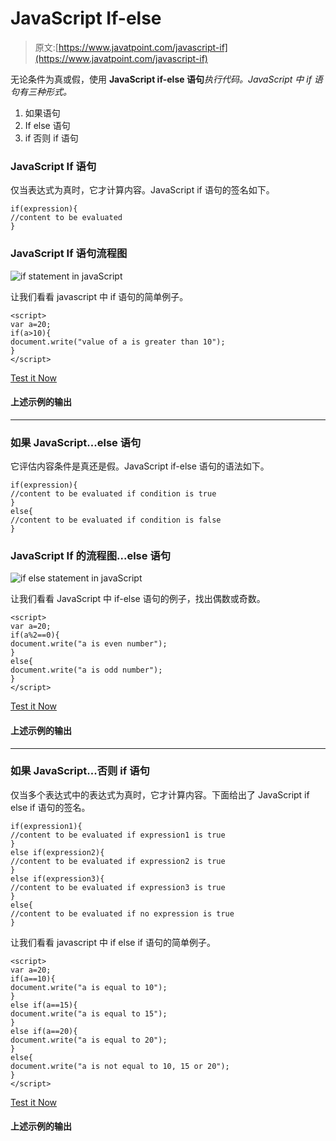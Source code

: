 # JavaScript If-else

> 原文:[https://www.javatpoint.com/javascript-if](https://www.javatpoint.com/javascript-if)

无论条件为真或假，使用 **JavaScript if-else 语句***执行代码。JavaScript 中 if 语句有三种形式。*

1.  如果语句
2.  If else 语句
3.  if 否则 if 语句

### JavaScript If 语句

仅当表达式为真时，它才计算内容。JavaScript if 语句的签名如下。

```
if(expression){
//content to be evaluated
}

```

### JavaScript If 语句流程图

![if statement in javaScript](../Images/9a2591b2da9698b5020c0f5017fa0434.png)

让我们看看 javascript 中 if 语句的简单例子。

```
<script>
var a=20;
if(a>10){
document.write("value of a is greater than 10");
}
</script>

```

[Test it Now](https://www.javatpoint.com/oprweb/test.jsp?filename=jsif1)

#### 上述示例的输出

* * *

### 如果 JavaScript...else 语句

它评估内容条件是真还是假。JavaScript if-else 语句的语法如下。

```
if(expression){
//content to be evaluated if condition is true
}
else{
//content to be evaluated if condition is false
}

```

### JavaScript If 的流程图...else 语句

![if else statement in javaScript](../Images/106e39a57c3c6be39b89207f0adc6090.png)

让我们看看 JavaScript 中 if-else 语句的例子，找出偶数或奇数。

```
<script>
var a=20;
if(a%2==0){
document.write("a is even number");
}
else{
document.write("a is odd number");
}
</script>

```

[Test it Now](https://www.javatpoint.com/oprweb/test.jsp?filename=jsif2)

#### 上述示例的输出

* * *

### 如果 JavaScript...否则 if 语句

仅当多个表达式中的表达式为真时，它才计算内容。下面给出了 JavaScript if else if 语句的签名。

```
if(expression1){
//content to be evaluated if expression1 is true
}
else if(expression2){
//content to be evaluated if expression2 is true
}
else if(expression3){
//content to be evaluated if expression3 is true
}
else{
//content to be evaluated if no expression is true
}

```

让我们看看 javascript 中 if else if 语句的简单例子。

```
<script>
var a=20;
if(a==10){
document.write("a is equal to 10");
}
else if(a==15){
document.write("a is equal to 15");
}
else if(a==20){
document.write("a is equal to 20");
}
else{
document.write("a is not equal to 10, 15 or 20");
}
</script>

```

[Test it Now](https://www.javatpoint.com/oprweb/test.jsp?filename=jsif3)

#### 上述示例的输出